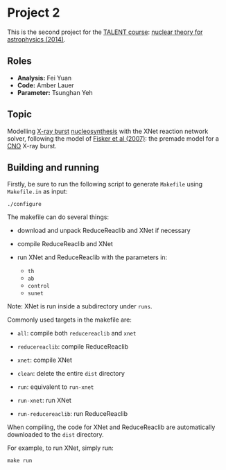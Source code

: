 Project 2
=========

This is the second project for the [TALENT course][1]:
[nuclear theory for astrophysics (2014)][2].

[1]: http://nucleartalent.org
[2]: https://groups.nscl.msu.edu/jina/talent/wiki/Course_7

Roles
-----

- **Analysis:**     Fei Yuan
- **Code:**         Amber Lauer
- **Parameter:**    Tsunghan Yeh

Topic
-----

Modelling [X-ray burst][5] [nucleosynthesis][6] with the XNet reaction network
solver, following the model of [Fisker et al (2007)][3]: the premade model for
a [CNO][4] X-ray burst.

[3]: http://dx.doi.org/10.1086/519517
[4]: http://en.wikipedia.org/wiki/CNO_cycle
[5]: http://en.wikipedia.org/wiki/X-ray_burster
[6]: http://en.wikipedia.org/wiki/Nucleosynthesis

Building and running
--------------------

Firstly, be sure to run the following script to generate `Makefile` using
`Makefile.in` as input:

    ./configure

The makefile can do several things:

  - download and unpack ReduceReaclib and XNet if necessary

  - compile ReduceReaclib and XNet

  - run XNet and ReduceReaclib with the parameters in:
      - `th`
      - `ab`
      - `control`
      - `sunet`

Note: XNet is run inside a subdirectory under `runs`.

Commonly used targets in the makefile are:

  - `all`: compile both `reducereaclib` and `xnet`

  - `reducereaclib`: compile ReduceReaclib

  - `xnet`: compile XNet

  - `clean`: delete the entire `dist` directory

  - `run`: equivalent to `run-xnet`

  - `run-xnet`: run XNet

  - `run-reducereaclib`: run ReduceReaclib

When compiling, the code for XNet and ReduceReaclib are automatically
downloaded to the `dist` directory.

For example, to run XNet, simply run:

    make run
